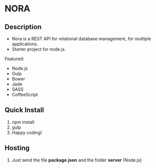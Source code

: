# NORA

## Description

+ Nora is a REST API for relational database management, for multiple applications.
+ Starter project for node.js.

Featured:

* Node.js
* Gulp
* Bower
* Jade
* SASS
* CoffeeScript

## Quick Install

1. npm install
2. gulp
3. Happy coding!

## Hosting

1. Just send the file **package.json** and the folder **server** (Node.js)